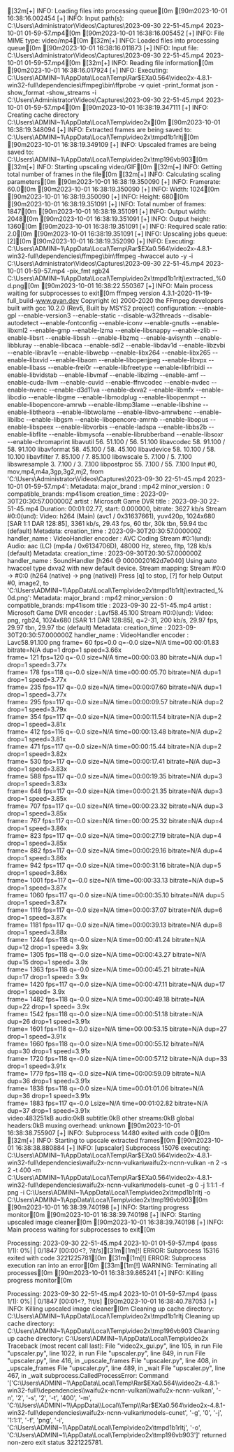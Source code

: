 [32m[+] INFO: Loading files into processing queue[0m
[90m2023-10-01 16:38:16.002454 [+] INFO: Input path(s): C:\Users\Administrator\Videos\Captures\2023-09-30 22-51-45.mp4 2023-10-01 01-59-57.mp4[0m
[90m2023-10-01 16:38:16.005452 [+] INFO: File MIME type: video/mp4[0m
[32m[+] INFO: Loaded files into processing queue[0m
[90m2023-10-01 16:38:16.011873 [+] INFO: Input file: C:\Users\Administrator\Videos\Captures\2023-09-30 22-51-45.mp4 2023-10-01 01-59-57.mp4[0m
[32m[+] INFO: Reading file information[0m
[90m2023-10-01 16:38:16.017924 [+] INFO: Executing: C:\Users\ADMINI~1\AppData\Local\Temp\Rar$EXa0.564\video2x-4.8.1-win32-full\dependencies\ffmpeg\bin\ffprobe -v quiet -print_format json -show_format -show_streams -i C:\Users\Administrator\Videos\Captures\2023-09-30 22-51-45.mp4 2023-10-01 01-59-57.mp4[0m
[90m2023-10-01 16:38:19.347111 [+] INFO: Creating cache directory C:\Users\ADMINI~1\AppData\Local\Temp\video2x[0m
[90m2023-10-01 16:38:19.348094 [+] INFO: Extracted frames are being saved to: C:\Users\ADMINI~1\AppData\Local\Temp\video2x\tmpd1b1rltj[0m
[90m2023-10-01 16:38:19.349109 [+] INFO: Upscaled frames are being saved to: C:\Users\ADMINI~1\AppData\Local\Temp\video2x\tmp196vb903[0m
[32m[+] INFO: Starting upscaling video/GIF[0m
[32m[+] INFO: Getting total number of frames in the file[0m
[32m[+] INFO: Calculating scaling parameters[0m
[90m2023-10-01 16:38:19.350090 [+] INFO: Framerate: 60.0[0m
[90m2023-10-01 16:38:19.350090 [+] INFO: Width: 1024[0m
[90m2023-10-01 16:38:19.350090 [+] INFO: Height: 680[0m
[90m2023-10-01 16:38:19.351091 [+] INFO: Total number of frames: 1847[0m
[90m2023-10-01 16:38:19.351091 [+] INFO: Output width: 2048[0m
[90m2023-10-01 16:38:19.351091 [+] INFO: Output height: 1360[0m
[90m2023-10-01 16:38:19.351091 [+] INFO: Required scale ratio: 2.0[0m
[90m2023-10-01 16:38:19.351091 [+] INFO: Upscaling jobs queue: [2][0m
[90m2023-10-01 16:38:19.352090 [+] INFO: Executing: C:\Users\ADMINI~1\AppData\Local\Temp\Rar$EXa0.564\video2x-4.8.1-win32-full\dependencies\ffmpeg\bin\ffmpeg -hwaccel auto -y -i C:\Users\Administrator\Videos\Captures\2023-09-30 22-51-45.mp4 2023-10-01 01-59-57.mp4 -pix_fmt rgb24 C:\Users\ADMINI~1\AppData\Local\Temp\video2x\tmpd1b1rltj\extracted_%0d.png[0m
[90m2023-10-01 16:38:22.550367 [+] INFO: Main process waiting for subprocesses to exit[0m
ffmpeg version 4.3.1-2020-11-19-full_build-www.gyan.dev Copyright (c) 2000-2020 the FFmpeg developers
  built with gcc 10.2.0 (Rev5, Built by MSYS2 project)
  configuration: --enable-gpl --enable-version3 --enable-static --disable-w32threads --disable-autodetect --enable-fontconfig --enable-iconv --enable-gnutls --enable-libxml2 --enable-gmp --enable-lzma --enable-libsnappy --enable-zlib --enable-libsrt --enable-libssh --enable-libzmq --enable-avisynth --enable-libbluray --enable-libcaca --enable-sdl2 --enable-libdav1d --enable-libzvbi --enable-librav1e --enable-libwebp --enable-libx264 --enable-libx265 --enable-libxvid --enable-libaom --enable-libopenjpeg --enable-libvpx --enable-libass --enable-frei0r --enable-libfreetype --enable-libfribidi --enable-libvidstab --enable-libvmaf --enable-libzimg --enable-amf --enable-cuda-llvm --enable-cuvid --enable-ffnvcodec --enable-nvdec --enable-nvenc --enable-d3d11va --enable-dxva2 --enable-libmfx --enable-libcdio --enable-libgme --enable-libmodplug --enable-libopenmpt --enable-libopencore-amrwb --enable-libmp3lame --enable-libshine --enable-libtheora --enable-libtwolame --enable-libvo-amrwbenc --enable-libilbc --enable-libgsm --enable-libopencore-amrnb --enable-libopus --enable-libspeex --enable-libvorbis --enable-ladspa --enable-libbs2b --enable-libflite --enable-libmysofa --enable-librubberband --enable-libsoxr --enable-chromaprint
  libavutil      56. 51.100 / 56. 51.100
  libavcodec     58. 91.100 / 58. 91.100
  libavformat    58. 45.100 / 58. 45.100
  libavdevice    58. 10.100 / 58. 10.100
  libavfilter     7. 85.100 /  7. 85.100
  libswscale      5.  7.100 /  5.  7.100
  libswresample   3.  7.100 /  3.  7.100
  libpostproc    55.  7.100 / 55.  7.100
Input #0, mov,mp4,m4a,3gp,3g2,mj2, from 'C:\Users\Administrator\Videos\Captures\2023-09-30 22-51-45.mp4 2023-10-01 01-59-57.mp4':
  Metadata:
    major_brand     : mp42
    minor_version   : 0
    compatible_brands: mp41isom
    creation_time   : 2023-09-30T20:30:57.000000Z
    artist          : Microsoft Game DVR
    title           : 2023-09-30 22-51-45.mp4
  Duration: 00:01:02.77, start: 0.000000, bitrate: 3627 kb/s
    Stream #0:0(und): Video: h264 (Main) (avc1 / 0x31637661), yuv420p, 1024x680 [SAR 1:1 DAR 128:85], 3361 kb/s, 29.43 fps, 60 tbr, 30k tbn, 59.94 tbc (default)
    Metadata:
      creation_time   : 2023-09-30T20:30:57.000000Z
      handler_name    : VideoHandler
      encoder         : AVC Coding
    Stream #0:1(und): Audio: aac (LC) (mp4a / 0x6134706D), 48000 Hz, stereo, fltp, 128 kb/s (default)
    Metadata:
      creation_time   : 2023-09-30T20:30:57.000000Z
      handler_name    : SoundHandler
[h264 @ 0000020162d7e040] Using auto hwaccel type dxva2 with new default device.
Stream mapping:
  Stream #0:0 -> #0:0 (h264 (native) -> png (native))
Press [q] to stop, [?] for help
Output #0, image2, to 'C:\Users\ADMINI~1\AppData\Local\Temp\video2x\tmpd1b1rltj\extracted_%0d.png':
  Metadata:
    major_brand     : mp42
    minor_version   : 0
    compatible_brands: mp41isom
    title           : 2023-09-30 22-51-45.mp4
    artist          : Microsoft Game DVR
    encoder         : Lavf58.45.100
    Stream #0:0(und): Video: png, rgb24, 1024x680 [SAR 1:1 DAR 128:85], q=2-31, 200 kb/s, 29.97 fps, 29.97 tbn, 29.97 tbc (default)
    Metadata:
      creation_time   : 2023-09-30T20:30:57.000000Z
      handler_name    : VideoHandler
      encoder         : Lavc58.91.100 png
frame=   60 fps=0.0 q=-0.0 size=N/A time=00:00:01.83 bitrate=N/A dup=1 drop=1 speed=3.66x    
frame=  121 fps=120 q=-0.0 size=N/A time=00:00:03.80 bitrate=N/A dup=1 drop=1 speed=3.77x    
frame=  178 fps=118 q=-0.0 size=N/A time=00:00:05.70 bitrate=N/A dup=1 drop=1 speed=3.77x    
frame=  235 fps=117 q=-0.0 size=N/A time=00:00:07.60 bitrate=N/A dup=1 drop=1 speed=3.77x    
frame=  295 fps=117 q=-0.0 size=N/A time=00:00:09.57 bitrate=N/A dup=2 drop=1 speed=3.79x    
frame=  354 fps=117 q=-0.0 size=N/A time=00:00:11.54 bitrate=N/A dup=2 drop=1 speed=3.81x    
frame=  412 fps=116 q=-0.0 size=N/A time=00:00:13.48 bitrate=N/A dup=2 drop=1 speed=3.81x    
frame=  471 fps=117 q=-0.0 size=N/A time=00:00:15.44 bitrate=N/A dup=2 drop=1 speed=3.82x    
frame=  530 fps=117 q=-0.0 size=N/A time=00:00:17.41 bitrate=N/A dup=3 drop=1 speed=3.83x    
frame=  588 fps=117 q=-0.0 size=N/A time=00:00:19.35 bitrate=N/A dup=3 drop=1 speed=3.83x    
frame=  648 fps=117 q=-0.0 size=N/A time=00:00:21.35 bitrate=N/A dup=3 drop=1 speed=3.85x    
frame=  707 fps=117 q=-0.0 size=N/A time=00:00:23.32 bitrate=N/A dup=3 drop=1 speed=3.85x    
frame=  767 fps=117 q=-0.0 size=N/A time=00:00:25.32 bitrate=N/A dup=4 drop=1 speed=3.86x    
frame=  823 fps=117 q=-0.0 size=N/A time=00:00:27.19 bitrate=N/A dup=4 drop=1 speed=3.85x    
frame=  882 fps=117 q=-0.0 size=N/A time=00:00:29.16 bitrate=N/A dup=4 drop=1 speed=3.86x    
frame=  942 fps=117 q=-0.0 size=N/A time=00:00:31.16 bitrate=N/A dup=5 drop=1 speed=3.86x    
frame= 1001 fps=117 q=-0.0 size=N/A time=00:00:33.13 bitrate=N/A dup=5 drop=1 speed=3.87x    
frame= 1060 fps=117 q=-0.0 size=N/A time=00:00:35.10 bitrate=N/A dup=5 drop=1 speed=3.87x    
frame= 1119 fps=117 q=-0.0 size=N/A time=00:00:37.07 bitrate=N/A dup=6 drop=1 speed=3.87x    
frame= 1181 fps=117 q=-0.0 size=N/A time=00:00:39.13 bitrate=N/A dup=8 drop=1 speed=3.88x    
frame= 1244 fps=118 q=-0.0 size=N/A time=00:00:41.24 bitrate=N/A dup=12 drop=1 speed= 3.9x    
frame= 1305 fps=118 q=-0.0 size=N/A time=00:00:43.27 bitrate=N/A dup=15 drop=1 speed= 3.9x    
frame= 1363 fps=118 q=-0.0 size=N/A time=00:00:45.21 bitrate=N/A dup=17 drop=1 speed= 3.9x    
frame= 1420 fps=117 q=-0.0 size=N/A time=00:00:47.11 bitrate=N/A dup=17 drop=1 speed= 3.9x    
frame= 1482 fps=118 q=-0.0 size=N/A time=00:00:49.18 bitrate=N/A dup=22 drop=1 speed= 3.9x    
frame= 1542 fps=118 q=-0.0 size=N/A time=00:00:51.18 bitrate=N/A dup=26 drop=1 speed=3.91x    
frame= 1601 fps=118 q=-0.0 size=N/A time=00:00:53.15 bitrate=N/A dup=27 drop=1 speed=3.91x    
frame= 1660 fps=118 q=-0.0 size=N/A time=00:00:55.12 bitrate=N/A dup=30 drop=1 speed=3.91x    
frame= 1720 fps=118 q=-0.0 size=N/A time=00:00:57.12 bitrate=N/A dup=33 drop=1 speed=3.91x    
frame= 1779 fps=118 q=-0.0 size=N/A time=00:00:59.09 bitrate=N/A dup=36 drop=1 speed=3.91x    
frame= 1838 fps=118 q=-0.0 size=N/A time=00:01:01.06 bitrate=N/A dup=36 drop=1 speed=3.91x    
frame= 1883 fps=117 q=-0.0 Lsize=N/A time=00:01:02.82 bitrate=N/A dup=37 drop=1 speed=3.91x    
video:483251kB audio:0kB subtitle:0kB other streams:0kB global headers:0kB muxing overhead: unknown
[90m2023-10-01 16:38:38.755907 [+] INFO: Subprocess 14480 exited with code 0[0m
[32m[+] INFO: Starting to upscale extracted frames[0m
[90m2023-10-01 16:38:38.880884 [+] INFO: [upscaler] Subprocess 15076 executing: C:\Users\ADMINI~1\AppData\Local\Temp\Rar$EXa0.564\video2x-4.8.1-win32-full\dependencies\waifu2x-ncnn-vulkan\waifu2x-ncnn-vulkan -n 2 -s 2 -t 400 -m C:\Users\ADMINI~1\AppData\Local\Temp\Rar$EXa0.564\video2x-4.8.1-win32-full\dependencies\waifu2x-ncnn-vulkan\models-cunet -g 0 -j 1:1:1 -f png -i C:\Users\ADMINI~1\AppData\Local\Temp\video2x\tmpd1b1rltj -o C:\Users\ADMINI~1\AppData\Local\Temp\video2x\tmp196vb903[0m
[90m2023-10-01 16:38:39.740198 [+] INFO: Starting progress monitor[0m
[90m2023-10-01 16:38:39.740198 [+] INFO: Starting upscaled image cleaner[0m
[90m2023-10-01 16:38:39.740198 [+] INFO: Main process waiting for subprocesses to exit[0m

Processing: 2023-09-30 22-51-45.mp4 2023-10-01 01-59-57.mp4 (pass 1/1):   0%|                 | 0/1847 [00:00<?, ?it/s][31m[1m[!] ERROR: Subprocess 15316 exited with code 3221225781[0m
[31m[1m[!] ERROR: Subprocess execution ran into an error[0m
[33m[1m[!] WARNING: Terminating all processes[0m
[90m2023-10-01 16:38:39.865241 [+] INFO: Killing progress monitor[0m

Processing: 2023-09-30 22-51-45.mp4 2023-10-01 01-59-57.mp4 (pass 1/1):   0%|                 | 0/1847 [00:01<?, ?it/s]
[90m2023-10-01 16:38:40.787053 [+] INFO: Killing upscaled image cleaner[0m
Cleaning up cache directory: C:\Users\ADMINI~1\AppData\Local\Temp\video2x\tmpd1b1rltj
Cleaning up cache directory: C:\Users\ADMINI~1\AppData\Local\Temp\video2x\tmp196vb903
Cleaning up cache directory: C:\Users\ADMINI~1\AppData\Local\Temp\video2x
Traceback (most recent call last):
  File "video2x_gui.py", line 105, in run
  File "upscaler.py", line 1022, in run
  File "upscaler.py", line 849, in run
  File "upscaler.py", line 416, in _upscale_frames
  File "upscaler.py", line 408, in _upscale_frames
  File "upscaler.py", line 489, in _wait
  File "upscaler.py", line 467, in _wait
subprocess.CalledProcessError: Command '['C:\\Users\\ADMINI~1\\AppData\\Local\\Temp\\Rar$EXa0.564\\video2x-4.8.1-win32-full\\dependencies\\waifu2x-ncnn-vulkan\\waifu2x-ncnn-vulkan', '-n', '2', '-s', '2', '-t', '400', '-m', 'C:\\Users\\ADMINI~1\\AppData\\Local\\Temp\\Rar$EXa0.564\\video2x-4.8.1-win32-full\\dependencies\\waifu2x-ncnn-vulkan\\models-cunet', '-g', '0', '-j', '1:1:1', '-f', 'png', '-i', 'C:\\Users\\ADMINI~1\\AppData\\Local\\Temp\\video2x\\tmpd1b1rltj', '-o', 'C:\\Users\\ADMINI~1\\AppData\\Local\\Temp\\video2x\\tmp196vb903']' returned non-zero exit status 3221225781.
